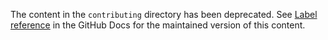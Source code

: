 The content in the `contributing` directory has been deprecated. See [Label reference](https://docs.github.com/en/contributing/collaborating-on-github-docs/label-reference) in the GitHub Docs for the maintained version of this content.
